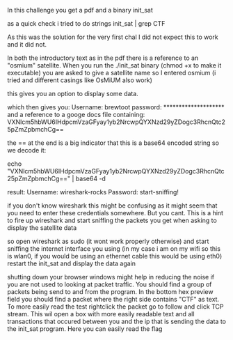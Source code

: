 In this challenge you get a pdf and a binary init_sat

as a quick check i tried to do
strings init_sat | grep CTF

As this was the solution for the very first chal I did not expect this to work and it did not.

In both the introductory text as in the pdf there is a reference to an "osmium" satellite.
When you run the ./init_sat binary (chmod +x to make it executable)
you are asked to give a satellite name so I entered osmium (i tried and different casings like OsMiUM also work)

this gives you an option to display some data.

which then gives you:
Username: brewtoot password: ********************
and a reference to a googe docs file containing:
VXNlcm5hbWU6IHdpcmVzaGFyay1yb2NrcwpQYXNzd29yZDogc3RhcnQtc25pZmZpbmchCg==

the == at the end is a big indicator that this is a base64 encoded string so we decode it:

echo "VXNlcm5hbWU6IHdpcmVzaGFyay1yb2NrcwpQYXNzd29yZDogc3RhcnQtc25pZmZpbmchCg==" | base64 -d

result:
Username: wireshark-rocks
Password: start-sniffing!

if you don't know wireshark this might be confusing as it might seem that you need to enter these credentials somewhere.
But you cant. This is a hint to fire up wireshark and start sniffing the packets you get when asking to display the satellite data

so open wireshark as sudo (it wont work properly otherwise)
and start sniffing the internet interface you using (in my case i am on my wifi so this is wlan0, if you would be using an ethernet cable this would be using eth0)
restart the init_sat and display the data again

shutting down your browser windows might help in reducing the noise if you are not used to looking at packet traffic.
You should find a group of packets being send to and from the program.
In the bottom hex preview field you should find a packet where the right side contains "CTF" as text.
To more easily read the test rightclick the packet go to follow and click TCP stream. This wil open a box with more easily readable text and all transactions that occured between you and the ip that is sending the data to the init_sat program. Here you can easily read the flag
